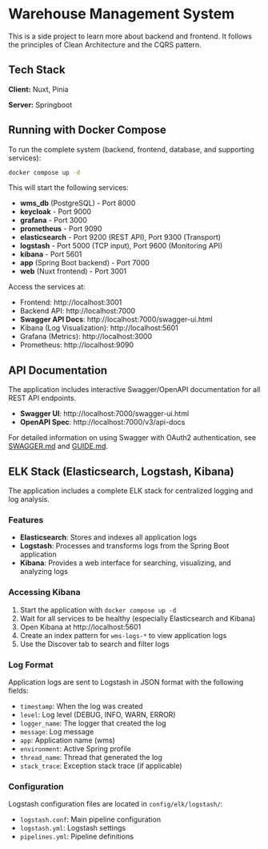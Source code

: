 
# Warehouse Management System

This is a side project to learn more about backend and frontend. It follows the principles of Clean Architecture and the CQRS pattern.


## Tech Stack

**Client:** Nuxt, Pinia

**Server:** Springboot


## Running with Docker Compose

To run the complete system (backend, frontend, database, and supporting services):

```bash
docker compose up -d
```

This will start the following services:
- **wms_db** (PostgreSQL) - Port 8000
- **keycloak** - Port 9000
- **grafana** - Port 3000
- **prometheus** - Port 9090
- **elasticsearch** - Port 9200 (REST API), Port 9300 (Transport)
- **logstash** - Port 5000 (TCP input), Port 9600 (Monitoring API)
- **kibana** - Port 5601
- **app** (Spring Boot backend) - Port 7000
- **web** (Nuxt frontend) - Port 3001

Access the services at:
- Frontend: http://localhost:3001
- Backend API: http://localhost:7000
- **Swagger API Docs**: http://localhost:7000/swagger-ui.html
- Kibana (Log Visualization): http://localhost:5601
- Grafana (Metrics): http://localhost:3000
- Prometheus: http://localhost:9090

## API Documentation

The application includes interactive Swagger/OpenAPI documentation for all REST API endpoints.

- **Swagger UI**: http://localhost:7000/swagger-ui.html
- **OpenAPI Spec**: http://localhost:7000/v3/api-docs

For detailed information on using Swagger with OAuth2 authentication, see [SWAGGER.md](SWAGGER.md) and [GUIDE.md](GUIDE.md).

## ELK Stack (Elasticsearch, Logstash, Kibana)

The application includes a complete ELK stack for centralized logging and log analysis.

### Features

- **Elasticsearch**: Stores and indexes all application logs
- **Logstash**: Processes and transforms logs from the Spring Boot application
- **Kibana**: Provides a web interface for searching, visualizing, and analyzing logs

### Accessing Kibana

1. Start the application with `docker compose up -d`
2. Wait for all services to be healthy (especially Elasticsearch and Kibana)
3. Open Kibana at http://localhost:5601
4. Create an index pattern for `wms-logs-*` to view application logs
5. Use the Discover tab to search and filter logs

### Log Format

Application logs are sent to Logstash in JSON format with the following fields:
- `timestamp`: When the log was created
- `level`: Log level (DEBUG, INFO, WARN, ERROR)
- `logger_name`: The logger that created the log
- `message`: Log message
- `app`: Application name (wms)
- `environment`: Active Spring profile
- `thread_name`: Thread that generated the log
- `stack_trace`: Exception stack trace (if applicable)

### Configuration

Logstash configuration files are located in `config/elk/logstash/`:
- `logstash.conf`: Main pipeline configuration
- `logstash.yml`: Logstash settings
- `pipelines.yml`: Pipeline definitions

